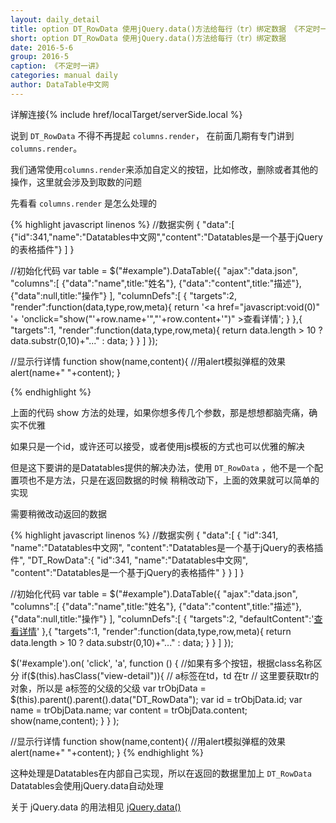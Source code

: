 ```yaml
---
layout: daily_detail
title: option DT_RowData 使用jQuery.data()方法给每行（tr）绑定数据 《不定时一讲》 DataTable中文网
short: option DT_RowData 使用jQuery.data()方法给每行（tr）绑定数据
date: 2016-5-6
group: 2016-5
caption: 《不定时一讲》
categories: manual daily
author: DataTable中文网
---
```

详解连接{% include href/localTarget/serverSide.local %}

说到 `DT_RowData` 不得不再提起 `columns.render`， 在前面几期有专门讲到 `columns.render`。

我们通常使用`columns.render`来添加自定义的按钮，比如修改，删除或者其他的操作，这里就会涉及到取数的问题

先看看 `columns.render` 是怎么处理的

{% highlight javascript linenos %}
//数据实例
{
    "data":[
        {"id":341,"name":"Datatables中文网","content":"Datatables是一个基于jQuery的表格插件"}
    ]
}

//初始化代码
var table = $("#example").DataTable({
    "ajax":"data.json",
    "columns":[
        {"data":"name",title:"姓名"},
        {"data":"content",title:"描述"},
        {"data":null,title:"操作"}
    ],
    "columnDefs":[
        {
            "targets":2,
            "render":function(data,type,row,meta){
                return '<a href="javascript:void(0)" '+
                    'onclick="show("'+row.name+'","'+row.content+'")" >查看详情</a>';
            }
        },{
            "targets":1,
            "render":function(data,type,row,meta){
                return data.length > 10 ? data.substr(0,10)+"..." : data;
            }
        }
    ]
});

//显示行详情
function show(name,content){
    //用alert模拟弹框的效果
    alert(name+" "+content);
}

{% endhighlight %}

上面的代码 show 方法的处理，如果你想多传几个参数，那是想想都脑壳痛，确实不优雅

如果只是一个id，或许还可以接受，或者使用js模板的方式也可以优雅的解决

但是这下要讲的是Datatables提供的解决办法，使用 `DT_RowData`  ，他不是一个配置项也不是方法，只是在返回数据的时候
稍稍改动下，上面的效果就可以简单的实现

需要稍微改动返回的数据

{% highlight javascript linenos %}
//数据实例
{
    "data":[
        {
            "id":341,
            "name":"Datatables中文网",
            "content":"Datatables是一个基于jQuery的表格插件",
            "DT_RowData":{
                "id":341,
                "name":"Datatables中文网",
                "content":"Datatables是一个基于jQuery的表格插件"
            }
        }
    ]
}


//初始化代码
var table = $("#example").DataTable({
    "ajax":"data.json",
    "columns":[
        {"data":"name",title:"姓名"},
        {"data":"content",title:"描述"},
        {"data":null,title:"操作"}
    ],
    "columnDefs":[
        {
            "targets":2,
            "defaultContent":'<a href="javascript:void(0)" class="view-detail">查看详情</a>'
        },{
            "targets":1,
            "render":function(data,type,row,meta){
                return data.length > 10 ? data.substr(0,10)+"..." : data;
            }
        }
    ]
});

$('#example').on( 'click', 'a', function () {
    //如果有多个按钮，根据class名称区分
    if($(this).hasClass("view-detail")){
        // a标签在td，td 在tr
        // 这里要获取tr的对象，所以是 a标签的父级的父级
        var trObjData = $(this).parent().parent().data("DT_RowData");
        var id = trObjData.id;
        var name = trObjData.name;
        var content = trObjData.content;
        show(name,content);
    }
} );

//显示行详情
function show(name,content){
    //用alert模拟弹框的效果
    alert(name+" "+content);
}
{% endhighlight %}

这种处理是Datatables在内部自己实现，所以在返回的数据里加上 `DT_RowData` Datatables会使用jQuery.data自动处理

关于 jQuery.data 的用法相见
[jQuery.data()](http://www.w3school.com.cn/jquery/data_jquery_data.asp)